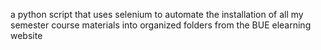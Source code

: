 a python script that uses selenium to automate the installation of all my semester course materials into organized folders
from the BUE elearning website
